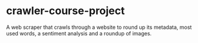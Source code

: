 # crawler-course-project
 A web scraper that crawls through a website to round up its metadata, most used words, a sentiment analysis and a roundup of images.

